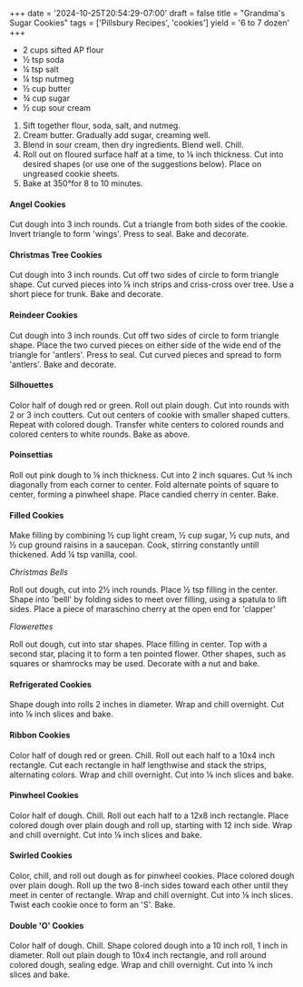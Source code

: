 +++
date = '2024-10-25T20:54:29-07:00'
draft = false
title = "Grandma's Sugar Cookies"
tags = ['Pillsbury Recipes', 'cookies']
yield = '6 to 7 dozen'
+++

* 2 cups sifted AP flour
* ½ tsp soda
* ¼ tsp salt
* ¼ tsp nutmeg
* ½ cup butter
* ¾ cup sugar
* ½ cup sour cream

1. Sift together flour, soda, salt, and nutmeg.
2. Cream butter. Gradually add sugar, creaming well.
3. Blend in sour cream, then dry ingredients. Blend well. Chill.
4. Roll out on floured surface half at a time, to ⅛ inch thickness. Cut into desired shapes (or use one of the suggestions below). Place on ungreased cookie sheets.
5. Bake at 350°for 8 to 10 minutes.

#### Angel Cookies
Cut dough into 3 inch rounds. Cut a triangle from both sides of the cookie. Invert triangle to form 'wings'. Press to seal. Bake and decorate.

#### Christmas Tree Cookies
Cut dough into 3 inch rounds. Cut off two sides of circle to form triangle shape. Cut curved pieces into ⅛ inch strips and criss-cross over tree. Use a short piece for trunk. Bake and decorate.

#### Reindeer Cookies
Cut dough into 3 inch rounds. Cut off two sides of circle to form triangle shape. Place the two curved pieces on either side of the wide end of the triangle for 'antlers'. Press to seal. Cut curved pieces and spread to form 'antlers'. Bake and decorate.

#### Silhouettes
Color half of dough red or green. Roll out plain dough. Cut into rounds with 2 or 3 inch coutters. Cut out centers of cookie with smaller shaped cutters. Repeat with colored dough. Transfer white centers to colored rounds and colored centers to white rounds. Bake as above.

#### Poinsettias
Roll out pink dough to ⅛ inch thickness. Cut into 2 inch squares. Cut ¾ inch diagonally from each corner to center. Fold alternate points of square to center, forming a pinwheel shape. Place candied cherry in center. Bake.

#### Filled Cookies
Make filling by combining ½ cup light cream, ½ cup sugar, ½ cup nuts, and ½ cup ground raisins in a saucepan. Cook, stirring constantly untill thickened. Add ¼ tsp vanilla, cool.

_Christmas Bells_

Roll out dough, cut into 2½ inch rounds. Place ½ tsp filling in the center. Shape into 'belll' by folding sides to meet over filling, using a spatula to lift sides. Place a piece of maraschino cherry at the open end for 'clapper'

_Flowerettes_

Roll out dough, cut into star shapes. Place filling in center. Top with a second star, placing it to form a ten pointed flower. Other shapes, such as squares or shamrocks may be used. Decorate with a nut and bake.

#### Refrigerated Cookies
Shape dough into rolls 2 inches in diameter. Wrap and chill overnight. Cut into ⅛ inch slices and bake.

#### Ribbon Cookies
Color half of dough red or green. Chill. Roll out each half to a 10x4 inch rectangle. Cut each rectangle in half lengthwise and stack the strips, alternating colors. Wrap and chill overnight. Cut into ⅛ inch slices and bake.

#### Pinwheel Cookies
Color half of dough. Chill. Roll out each half to a 12x8 inch rectangle. Place colored dough over plain dough and roll up, starting with 12 inch side. Wrap and chill overnight. Cut into ⅛ inch slices and bake.

#### Swirled Cookies
Color, chill, and roll out dough as for pinwheel cookies. Place colored dough over plain dough. Roll up the two 8-inch sides toward each other until they meet in center of rectangle. Wrap and chill overnight. Cut into ⅛ inch slices. Twist each cookie once to form an 'S'. Bake.

#### Double 'O' Cookies
Color half of dough. Chill. Shape colored dough into a 10 inch roll, 1 inch in diameter. Roll out plain dough to 10x4 inch rectangle, and roll around colored dough, sealing edge. Wrap and chill overnight. Cut into ⅛ inch slices and bake.
